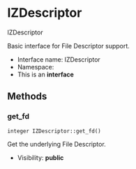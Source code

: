 IZDescriptor
===============

IZDescriptor

Basic interface for File Descriptor support.


* Interface name: IZDescriptor
* Namespace: 
* This is an **interface**






Methods
-------


### get_fd

    integer IZDescriptor::get_fd()

Get the underlying File Descriptor.



* Visibility: **public**



